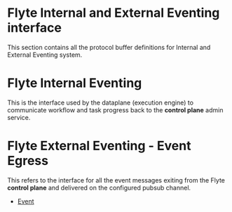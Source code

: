 
Flyte Internal and External Eventing interface
==============================================

This section contains all the protocol buffer definitions for Internal and
External Eventing system.

Flyte Internal Eventing
========================

This is the interface used by the dataplane (execution engine) to communicate
workflow and task progress back to the **control plane** admin service.

Flyte External Eventing - Event Egress
=======================================

This refers to the interface for all the event messages exiting from the Flyte
**control plane** and delivered on the configured pubsub channel.

* [Event](event)

